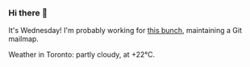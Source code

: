 ### Hi there :wave:

It's Wednesday! I'm probably working for [this bunch](https://github.com/kohofinancial), maintaining a Git mailmap.

Weather in Toronto: partly cloudy, at +22°C.
